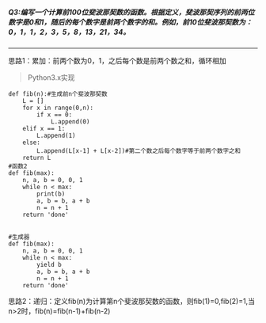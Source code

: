 ##### Q3:编写一个计算前100位斐波那契数的函数。根据定义，斐波那契序列的前两位数字是0和1，随后的每个数字是前两个数字的和。例如，前10位斐波那契数为：0，1，1，2，3，5，8，13，21，34。

---
思路1：累加：前两个数为0，1，之后每个数是前两个数之和，循环相加
>Python3.x实现
```
def fib(n):#生成前n个斐波那契数
    L = []
    for x in range(0,n):
        if x == 0:
            L.append(0)
	elif x == 1:
	    L.append(1)
	else:
	    L.append(L[x-1] + L[x-2])#第二个数之后每个数字等于前两个数字之和
	return L
#函数2
def fib(max):
    n, a, b = 0, 0, 1
    while n < max:
        print(b)
        a, b = b, a + b
        n = n + 1
    return 'done'


#生成器
def fib(max):
    n, a, b = 0, 0, 1
    while n < max:
        yield b
        a, b = b, a + b
        n = n + 1
    return 'done'
```
思路2：递归：定义fib(n)为计算第n个斐波那契数的函数，则fib(1)=0,fib(2)=1,当n>2时，fib(n)=fib(n-1)+fib(n-2)

